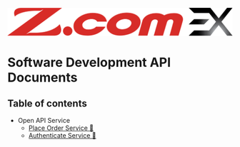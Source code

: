 ![alt text](./asset/images/zcomcrypto_logo.png)

# Software Development API Documents

## Table of contents
* Open API Service
    *   [Place Order Service 🚀](open-api-service/order_service.md#place-order-service)
    *   [Authenticate Service 🚀](open-api-service/api_key_service.md#authenticate-service-🚀)